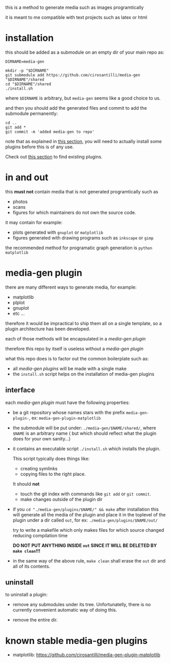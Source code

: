this is a method to generate media such as images programtically

it is meant to me compatible with text projects such as latex or html

# installation

this should be added as a submodule on an empty dir of your main repo as:

    DIRNAME=media-gen

    mkdir -p "$DIRNAME"
    git submodule add https://github.com/cirosantilli/media-gen "$DIRNAME"/shared
    cd "$DIRNAME"/shared
    ./install.sh

where `$DIRNAME` is arbitrary, but `media-gen` seems like a good choice to us.

and then you should add the generated files and  commit to add the submodule permanently:

    cd ..
    git add *
    git commit -m 'added media-gen to repo'

note that as explained in [this section](#media-gen-plugin), you will need to
actually install some plugins before this is of any use.

Check out [this section](#known-stable-media-gen-plugins) to find existing plugins.

# in and out

this **must not** contain media that is not generated programtically such as

- photos
- scans
- figures for which maintainers do not own the source code.

it may contain for example:

- plots generated with `gnuplot` or `matplotlib`
- figures generated with drawing programs such as `inkscape` or `gimp`

the recommended method for programatic graph generation is `python matplotlib`

# media-gen plugin

there are many different ways to generate media, for example:

- matplotlib
- plplot
- gnuplot
- etc ...

therefore it would be impractical to ship them all on a single template,
so a plugin architecture has been developed.

each of those methods will be encapsulated in a *media-gen plugin*

therefore this repo by itself is useless without a *media-gen plugin*

what this repo does is to factor out the common boilerplate such as:

- all *media-gen plugins* will be made with a single make
- the `install.sh` script helps on the installation of media-gen plugins

## interface

each *media-gen plugin* must have the following properties:

- be a git repository whose names stars with the prefix `media-gen-plugin-`, ex: `media-gen-plugin-matplotlib`

- the submodule will be put under: `./media-gen/$NAME/shared/`, where `$NAME` is an arbitrary name
    ( but which should reflect what the plugin does for your own sanity...)

- it contains an executable script `./install.sh` which installs the plugin.

    This script typically does things like:

    - creating symlinks
    - copying files
    to the right place.

    It should **not**

    - touch the git index with commands like `git add` or `git commit`.
    - make changes outside of the plugin dir

- if you `cd "./media-gen/plugins/$NAME/" && make` after installation this will generate all the media of the plugin
    and place it in the toplevel of the plugin under a dir called `out`, for ex: `./media-gen/plugins/$NAME/out/`

    try to write a makefile which only makes files for which source changed reducing compilation time

    **DO NOT PUT ANYTHING INSIDE `out` SINCE IT WILL BE DELETED BY `make clean`!!!**

- in the same way of the above rule, `make clean` shall erase the `out` dir and all of its contents.

## uninstall

to uninstall a plugin:

- remove any submodules under its tree. Unfortunatelly, there is no currently convenient automatic way of doing this.

- remove the entire dir.

# known stable media-gen plugins

- matplotlib: https://github.com/cirosantilli/media-gen-plugin-matplotlib
